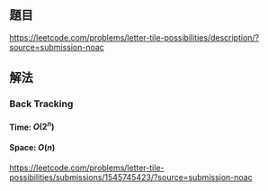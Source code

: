 ## 題目
https://leetcode.com/problems/letter-tile-possibilities/description/?source=submission-noac
## 解法
### Back Tracking
#### Time: $O(2^n)$
#### Space: $O(n)$
https://leetcode.com/problems/letter-tile-possibilities/submissions/1545745423/?source=submission-noac
